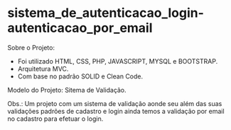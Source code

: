 ﻿# sistema_de_autenticacao_login-autenticacao_por_email

Sobre o Projeto:
- Foi utilizado HTML, CSS, PHP, JAVASCRIPT, MYSQL e BOOTSTRAP.
- Arquitetura MVC.
- Com base no padrão SOLID e Clean Code.

Modelo do Projeto: Sitema de Validação.

Obs.: Um projeto com um sistema de validação aonde seu além das suas validações padrões de cadastro e login ainda temos a validação por email no cadastro para efetuar o       login.
